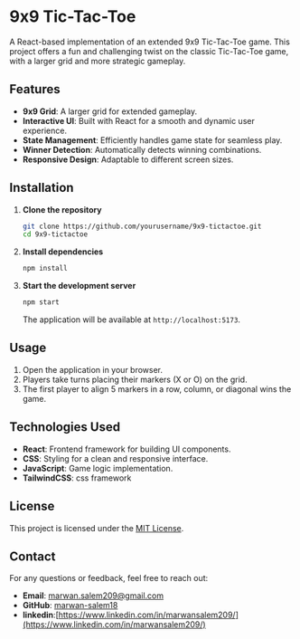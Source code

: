 # 9x9 Tic-Tac-Toe

A React-based implementation of an extended 9x9 Tic-Tac-Toe game. This project offers a fun and challenging twist on the classic Tic-Tac-Toe game, with a larger grid and more strategic gameplay.

## Features

- **9x9 Grid**: A larger grid for extended gameplay.
- **Interactive UI**: Built with React for a smooth and dynamic user experience.
- **State Management**: Efficiently handles game state for seamless play.
- **Winner Detection**: Automatically detects winning combinations.
- **Responsive Design**: Adaptable to different screen sizes.

## Installation

1. **Clone the repository**
   ```bash
   git clone https://github.com/yourusername/9x9-tictactoe.git
   cd 9x9-tictactoe
   ```

2. **Install dependencies**
   ```bash
   npm install
   ```

3. **Start the development server**
   ```bash
   npm start
   ```

   The application will be available at `http://localhost:5173`.

## Usage

1. Open the application in your browser.
2. Players take turns placing their markers (X or O) on the grid.
3. The first player to align 5 markers in a row, column, or diagonal wins the game.

## Technologies Used

- **React**: Frontend framework for building UI components.
- **CSS**: Styling for a clean and responsive interface.
- **JavaScript**: Game logic implementation.
- **TailwindCSS**: css framework 

## License

This project is licensed under the [MIT License](./LICENSE).

## Contact

For any questions or feedback, feel free to reach out:

- **Email**: marwan.salem209@gmail.com
- **GitHub**: [marwan-salem18](https://github.com/marwan-salem18)
- **linkedin**:[https://www.linkedin.com/in/marwansalem209/](https://www.linkedin.com/in/marwansalem209/)
